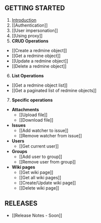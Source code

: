 ## GETTING STARTED
1. [Introduction](/zapadi/redmine-net-api/wiki)
2. [[Authentication]]
3. [[User impersonation]]
4. [[Using proxy]]
5. **CRUD Operations**
  - [[Create a redmine object]]
  - [[Get a redmine object]]
  - [[Update a redmine object]]
  - [[Delete a redmine object]]
6. **List Operations**
  - [[Get a redmine object list]]
  - [[Get a paginated list of redmine objects]]
7. **Specific operations**
  - **Attachments**
      - [[Upload file]]
      - [[Download file]]
  - **Issues**
      - [[Add watcher to issue]]
      - [[Remove watcher from issue]]
  - **Users**
      - [[Get current user]]
  - **Groups**
      - [[Add user to group]]
      - [[Remove user from group]]
  - **Wiki pages**
      - [[Get wiki page]]
      - [[Get all wiki pages]]
      - [[Create/Update wiki page]]
      - [[Delete wiki page]]
    
## RELEASES
- [[Release Notes - Soon]]
